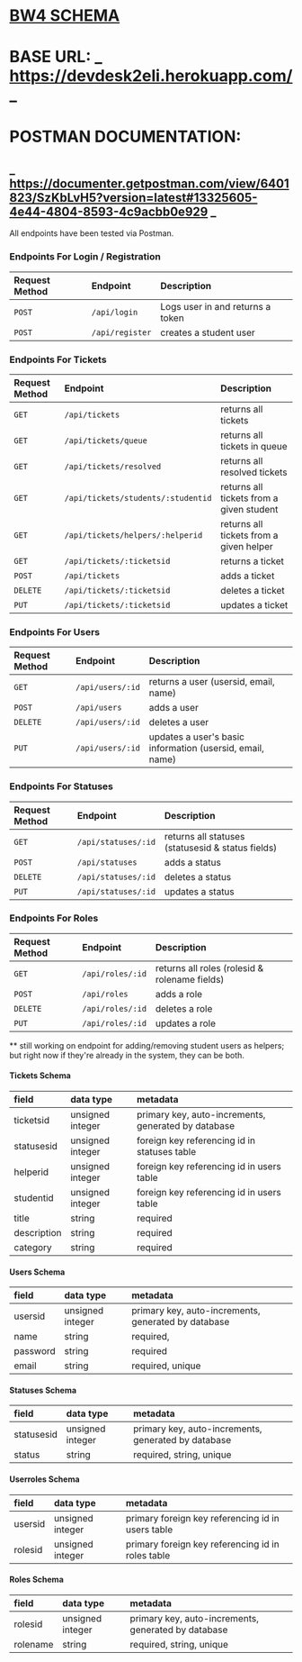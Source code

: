 # [BW4 SCHEMA](https://app.dbdesigner.net/designer/schema/308632)

# BASE URL: **_ https://devdesk2eli.herokuapp.com/ _**

# POSTMAN DOCUMENTATION: 
## **_ https://documenter.getpostman.com/view/6401823/SzKbLvH5?version=latest#13325605-4e44-4804-8593-4c9acbb0e929 _**

All endpoints have been tested via Postman.

### Endpoints For Login / Registration

| Request Method | Endpoint         | Description                          |
| :------------- | :--------------- | :----------------------------------- |
| `POST`         | `/api/login`     | Logs user in and returns a token     |
| `POST`         | `/api/register`  | creates a student user               |

### Endpoints For Tickets

| Request Method | Endpoint                           | Description                              |
| :------------- | :--------------------------------- | :--------------------------------------- |
| `GET`          | `/api/tickets`                     | returns all tickets                      |
| `GET`          | `/api/tickets/queue`               | returns all tickets in queue             |
| `GET`          | `/api/tickets/resolved`            | returns all resolved tickets             |
| `GET`          | `/api/tickets/students/:studentid` | returns all tickets from a given student |
| `GET`          | `/api/tickets/helpers/:helperid`   | returns all tickets from a given helper  |
| `GET`          | `/api/tickets/:ticketsid`          | returns a ticket                         |
| `POST`         | `/api/tickets`                     | adds a ticket                            |
| `DELETE`       | `/api/tickets/:ticketsid`          | deletes a ticket                         |
| `PUT`          | `/api/tickets/:ticketsid`          | updates a ticket                         |

### Endpoints For Users

| Request Method | Endpoint         | Description                                               |
| :------------- | :--------------- | :-------------------------------------------------------- |
| `GET`          | `/api/users/:id` | returns a user (usersid, email, name)                     |
| `POST`         | `/api/users`     | adds a user                                               |
| `DELETE`       | `/api/users/:id` | deletes a user                                            |
| `PUT`          | `/api/users/:id` | updates a user's basic information (usersid, email, name) |

### Endpoints For Statuses

| Request Method | Endpoint            | Description                                       |
| :------------- | :------------------ | :------------------------------------------------ |
| `GET`          | `/api/statuses/:id` | returns all statuses (statusesid & status fields) |
| `POST`         | `/api/statuses`     | adds a status                                     |
| `DELETE`       | `/api/statuses/:id` | deletes a status                                  |
| `PUT`          | `/api/statuses/:id` | updates a status                                  |

### Endpoints For Roles

| Request Method | Endpoint         | Description                                   |
| :------------- | :--------------- | :-------------------------------------------- |
| `GET`          | `/api/roles/:id` | returns all roles (rolesid & rolename fields) |
| `POST`         | `/api/roles`     | adds a role                                   |
| `DELETE`       | `/api/roles/:id` | deletes a role                                |
| `PUT`          | `/api/roles/:id` | updates a role                                |

** still working on endpoint for adding/removing student users as helpers; but right now if they're already in the system, they can be both.


#### Tickets Schema

| field       | data type        | metadata                                            |
| :---------- | :--------------- | :-------------------------------------------------- |
| ticketsid   | unsigned integer | primary key, auto-increments, generated by database |
| statusesid  | unsigned integer | foreign key referencing id in statuses table        |
| helperid    | unsigned integer | foreign key referencing id in users table           |
| studentid   | unsigned integer | foreign key referencing id in users table           |
| title       | string           | required                                            |
| description | string           | required                                            |
| category    | string           | required                                            |

#### Users Schema

| field    | data type        | metadata                                               |
| :------- | :--------------- | :--------------------------------------------------    |
| usersid  | unsigned integer | primary key, auto-increments, generated by database    |
| name     | string           | required,                                              |
| password | string           | required                                               |
| email    | string           | required, unique                                       |

#### Statuses Schema

| field      | data type        | metadata                                             |
| :--------  | :--------------- | :--------------------------------------------------- |
| statusesid | unsigned integer | primary key, auto-increments, generated by database  |
| status     | string           | required, string, unique                             |

#### Userroles Schema

| field       | data type        | metadata                                            |
| :---------- | :--------------- | :-------------------------------------------------- |
| usersid     | unsigned integer | primary foreign key referencing id in users table   |
| rolesid     | unsigned integer | primary foreign key referencing id in roles table   |

#### Roles Schema

| field    | data type        | metadata                                               |
| :------  | :--------------- | :--------------------------------------------------    |
| rolesid  | unsigned integer | primary key, auto-increments, generated by database    |
| rolename | string           | required, string, unique                               |
